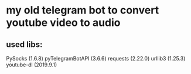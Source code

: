 # my old telegram bot to convert youtube video to audio
## used libs:
PySocks (1.6.8)
pyTelegramBotAPI (3.6.6)
requests (2.22.0)
urllib3 (1.25.3)
youtube-dl (2019.9.1)

